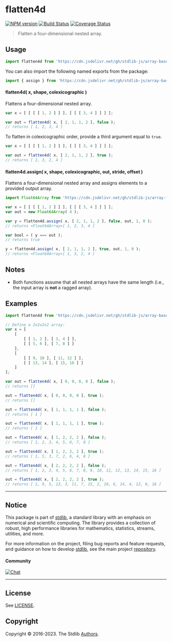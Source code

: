 <!--

@license Apache-2.0

Copyright (c) 2023 The Stdlib Authors.

Licensed under the Apache License, Version 2.0 (the "License");
you may not use this file except in compliance with the License.
You may obtain a copy of the License at

   http://www.apache.org/licenses/LICENSE-2.0

Unless required by applicable law or agreed to in writing, software
distributed under the License is distributed on an "AS IS" BASIS,
WITHOUT WARRANTIES OR CONDITIONS OF ANY KIND, either express or implied.
See the License for the specific language governing permissions and
limitations under the License.

-->

# flatten4d

[![NPM version][npm-image]][npm-url] [![Build Status][test-image]][test-url] [![Coverage Status][coverage-image]][coverage-url] <!-- [![dependencies][dependencies-image]][dependencies-url] -->

> Flatten a four-dimensional nested array.



<section class="usage">

## Usage

```javascript
import flatten4d from 'https://cdn.jsdelivr.net/gh/stdlib-js/array-base-flatten4d@deno/mod.js';
```

You can also import the following named exports from the package:

```javascript
import { assign } from 'https://cdn.jsdelivr.net/gh/stdlib-js/array-base-flatten4d@deno/mod.js';
```

#### flatten4d( x, shape, colexicographic )

Flattens a four-dimensional nested array.

```javascript
var x = [ [ [ [ 1, 2 ] ] ], [ [ [ 3, 4 ] ] ] ];

var out = flatten4d( x, [ 2, 1, 1, 2 ], false );
// returns [ 1, 2, 3, 4 ]
```

To flatten in colexicographic order, provide a third argument equal to `true`.

```javascript
var x = [ [ [ [ 1, 2 ] ] ], [ [ [ 3, 4 ] ] ] ];

var out = flatten4d( x, [ 2, 1, 1, 2 ], true );
// returns [ 1, 3, 2, 4 ]
```

#### flatten4d.assign( x, shape, colexicographic, out, stride, offset )

Flattens a four-dimensional nested array and assigns elements to a provided output array.

```javascript
import Float64Array from 'https://cdn.jsdelivr.net/gh/stdlib-js/array-float64@deno/mod.js';

var x = [ [ [ [ 1, 2 ] ] ], [ [ [ 3, 4 ] ] ] ];
var out = new Float64Array( 4 );

var y = flatten4d.assign( x, [ 2, 1, 1, 2 ], false, out, 1, 0 );
// returns <Float64Array>[ 1, 2, 3, 4 ]

var bool = ( y === out );
// returns true

y = flatten4d.assign( x, [ 2, 1, 1, 2 ], true, out, 1, 0 );
// returns <Float64Array>[ 1, 3, 2, 4 ]
```

</section>

<!-- /.usage -->

<section class="notes">

## Notes

-   Both functions assume that all nested arrays have the same length (i.e., the input array is **not** a ragged array).

</section>

<!-- /.notes -->

<section class="examples">

## Examples

<!-- eslint no-undef: "error" -->

```javascript
import flatten4d from 'https://cdn.jsdelivr.net/gh/stdlib-js/array-base-flatten4d@deno/mod.js';

// Define a 2x2x2x2 array:
var x = [
    [
        [ [ 1, 2 ], [ 3, 4 ] ],
        [ [ 5, 6 ], [ 7, 8 ] ]
    ],
    [
        [ [ 9, 10 ], [ 11, 12 ] ],
        [ [ 13, 14 ], [ 15, 16 ] ]
    ]
];

var out = flatten4d( x, [ 0, 0, 0, 0 ], false );
// returns []

out = flatten4d( x, [ 0, 0, 0, 0 ], true );
// returns []

out = flatten4d( x, [ 1, 1, 1, 1 ], false );
// returns [ 1 ]

out = flatten4d( x, [ 1, 1, 1, 1 ], true );
// returns [ 1 ]

out = flatten4d( x, [ 1, 2, 2, 2 ], false );
// returns [ 1, 2, 3, 4, 5, 6, 7, 8 ]

out = flatten4d( x, [ 1, 2, 2, 2 ], true );
// returns [ 1, 5, 3, 7, 2, 6, 4, 8 ]

out = flatten4d( x, [ 2, 2, 2, 2 ], false );
// returns [ 1, 2, 3, 4, 5, 6, 7, 8, 9, 10, 11, 12, 13, 14, 15, 16 ]

out = flatten4d( x, [ 2, 2, 2, 2 ], true );
// returns [ 1, 9, 5, 13, 3, 11, 7, 15, 2, 10, 6, 14, 4, 12, 8, 16 ]
```

</section>

<!-- /.examples -->

<!-- Section for related `stdlib` packages. Do not manually edit this section, as it is automatically populated. -->

<section class="related">

</section>

<!-- /.related -->

<!-- Section for all links. Make sure to keep an empty line after the `section` element and another before the `/section` close. -->


<section class="main-repo" >

* * *

## Notice

This package is part of [stdlib][stdlib], a standard library with an emphasis on numerical and scientific computing. The library provides a collection of robust, high performance libraries for mathematics, statistics, streams, utilities, and more.

For more information on the project, filing bug reports and feature requests, and guidance on how to develop [stdlib][stdlib], see the main project [repository][stdlib].

#### Community

[![Chat][chat-image]][chat-url]

---

## License

See [LICENSE][stdlib-license].


## Copyright

Copyright &copy; 2016-2023. The Stdlib [Authors][stdlib-authors].

</section>

<!-- /.stdlib -->

<!-- Section for all links. Make sure to keep an empty line after the `section` element and another before the `/section` close. -->

<section class="links">

[npm-image]: http://img.shields.io/npm/v/@stdlib/array-base-flatten4d.svg
[npm-url]: https://npmjs.org/package/@stdlib/array-base-flatten4d

[test-image]: https://github.com/stdlib-js/array-base-flatten4d/actions/workflows/test.yml/badge.svg?branch=v0.0.1
[test-url]: https://github.com/stdlib-js/array-base-flatten4d/actions/workflows/test.yml?query=branch:v0.0.1

[coverage-image]: https://img.shields.io/codecov/c/github/stdlib-js/array-base-flatten4d/main.svg
[coverage-url]: https://codecov.io/github/stdlib-js/array-base-flatten4d?branch=main

<!--

[dependencies-image]: https://img.shields.io/david/stdlib-js/array-base-flatten4d.svg
[dependencies-url]: https://david-dm.org/stdlib-js/array-base-flatten4d/main

-->

[chat-image]: https://img.shields.io/gitter/room/stdlib-js/stdlib.svg
[chat-url]: https://app.gitter.im/#/room/#stdlib-js_stdlib:gitter.im

[stdlib]: https://github.com/stdlib-js/stdlib

[stdlib-authors]: https://github.com/stdlib-js/stdlib/graphs/contributors

[umd]: https://github.com/umdjs/umd
[es-module]: https://developer.mozilla.org/en-US/docs/Web/JavaScript/Guide/Modules

[deno-url]: https://github.com/stdlib-js/array-base-flatten4d/tree/deno
[umd-url]: https://github.com/stdlib-js/array-base-flatten4d/tree/umd
[esm-url]: https://github.com/stdlib-js/array-base-flatten4d/tree/esm
[branches-url]: https://github.com/stdlib-js/array-base-flatten4d/blob/main/branches.md

[stdlib-license]: https://raw.githubusercontent.com/stdlib-js/array-base-flatten4d/main/LICENSE

</section>

<!-- /.links -->
